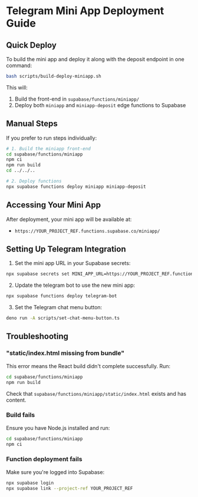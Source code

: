 # Telegram Mini App Deployment Guide

## Quick Deploy

To build the mini app and deploy it along with the deposit endpoint in one command:

```bash
bash scripts/build-deploy-miniapp.sh
```

This will:
1. Build the front-end in `supabase/functions/miniapp/`
2. Deploy both `miniapp` and `miniapp-deposit` edge functions to Supabase

## Manual Steps

If you prefer to run steps individually:

```bash
# 1. Build the miniapp front-end
cd supabase/functions/miniapp
npm ci
npm run build
cd ../../..

# 2. Deploy functions
npx supabase functions deploy miniapp miniapp-deposit
```

## Accessing Your Mini App

After deployment, your mini app will be available at:
- `https://YOUR_PROJECT_REF.functions.supabase.co/miniapp/`

## Setting Up Telegram Integration

1. Set the mini app URL in your Supabase secrets:
```bash
npx supabase secrets set MINI_APP_URL=https://YOUR_PROJECT_REF.functions.supabase.co/miniapp/
```

2. Update the telegram bot to use the new mini app:
```bash
npx supabase functions deploy telegram-bot
```

3. Set the Telegram chat menu button:
```bash
deno run -A scripts/set-chat-menu-button.ts
```

## Troubleshooting

### "static/index.html missing from bundle"
This error means the React build didn't complete successfully. Run:
```bash
cd supabase/functions/miniapp
npm run build
```

Check that `supabase/functions/miniapp/static/index.html` exists and has content.

### Build fails
Ensure you have Node.js installed and run:
```bash
cd supabase/functions/miniapp
npm ci
```

### Function deployment fails
Make sure you're logged into Supabase:
```bash
npx supabase login
npx supabase link --project-ref YOUR_PROJECT_REF
```